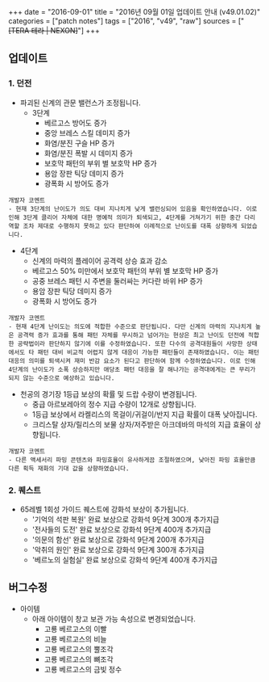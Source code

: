 +++
date = "2016-09-01"
title = "2016년 09월 01일 업데이트 안내 (v49.01.02)"
categories = ["patch notes"]
tags = ["2016", "v49", "raw"]
sources = ["~~[TERA 테라 | NEXON]~~"]
+++

## 업데이트

### **1.** 던전
- 파괴된 신계의 관문 밸런스가 조정됩니다.
  - 3단계
    - 베르고스 방어도 증가
    - 중앙 브레스 스킬 데미지 증가
    - 화염/분진 구슬 HP 증가
    - 화염/분진 폭발 시 데미지 증가
    - 보호막 패턴의 부위 별 보호막 HP 증가
    - 용암 장판 틱당 데미지 증가
    - 광폭화 시 방어도 증가

```
개발자 코멘트
- 현재 3단계의 난이도가 의도 대비 지나치게 낮게 밸런싱되어 있음을 확인하였습니다. 이로 인해 3단계 클리어 자체에 대한 명예적 의미가 퇴색되고, 4단계를 거쳐가기 위한 중간 다리 역할 조차 제대로 수행하지 못하고 있다 판단하여 이례적으로 난이도를 대폭 상향하게 되었습니다.
```

  - 4단계
    - 신계의 마력의 플레이어 공격력 상승 효과 감소
    - 베르고스 50% 미만에서 보호막 패턴의 부위 별 보호막 HP 증가 
    - 공중 브레스 패턴 시 주변을 둘러싸는 커다란 바위 HP 증가 
    - 용암 장판 틱당 데미지 증가
    - 광폭화 시 방어도 증가

```
개발자 코멘트
- 현재 4단계 난이도는 의도에 적합한 수준으로 판단됩니다. 다만 신계의 마력의 지나치게 높은 공격력 증가 효과를 통해 패턴 자체를 무시하고 넘어가는 현상은 최고 난이도 던전에 적합한 공략법이라 판단하지 않기에 이를 수정하였습니다. 또한 다수의 공격대원들이 사망한 상태에서도 타 패턴 대비 비교적 어렵지 않게 대응이 가능한 패턴들이 존재하였습니다. 이는 패턴 대응의 의미를 퇴색시켜 재미 반감 요소가 된다고 판단하여 함께 수정하였습니다. 이로 인해 4단계의 난이도가 소폭 상승하지만 애당초 패턴 대응을 잘 해나가는 공격대에게는 큰 무리가 되지 않는 수준으로 예상하고 있습니다.
```

- 천공의 경기장 1등급 보상의 확률 및 드랍 수량이 변경됩니다.
  - 중급 아르보레아의 정수 지급 수량이 12개로 상향됩니다.
  - 1등급 보상에서 라켈리스의 목걸이/귀걸이/반지 지급 확률이 대폭 낮아집니다.
  - 크리스탈 상자/릴리스의 보물 상자/저주받은 아크데바의 마석의 지급 효율이 상향됩니다.

```
개발자 코멘트
- 다른 액세서리 파밍 콘텐츠와 파밍효율이 유사하게끔 조절하였으며, 낮아진 파밍 효율만큼 다른 획득 재화의 기대 값을 상향하였습니다.
```

### **2.** 퀘스트
- 65레벨 1회성 가이드 퀘스트에 강화석 보상이 추가됩니다.
  - '기억의 석판 복원' 완료 보상으로 강화석 9단계 300개 추가지급 
  - '전사들의 도전' 완료 보상으로 강화석 9단계 400개 추가지급 
  - '의문의 함선' 완료 보상으로 강화석 9단계 200개 추가지급 
  - '악취의 원인' 완료 보상으로 강화석 9단계 300개 추가지급 
  - '베르노의 실험실' 완료 보상으로 강화석 9단계 400개 추가지급 

## 버그수정

- 아이템
  - 아래 아이템이 창고 보관 가능 속성으로 변경되었습니다.
    - 고룡 베르고스의 이빨
    - 고룡 베르고스의 비늘
    - 고룡 베르고스의 뿔조각
    - 고룡 베르고스의 뼈조각
    - 고룡 베르고스의 금빛 정수
